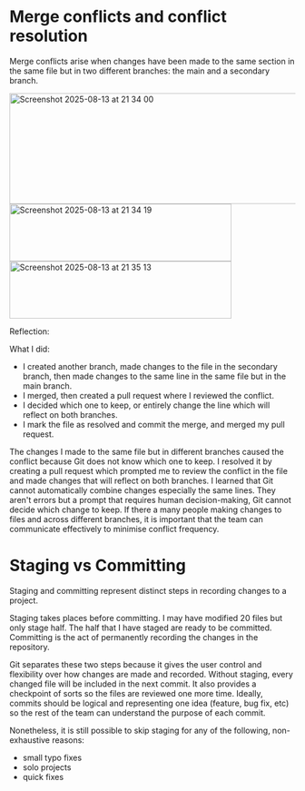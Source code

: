 # Merge conflicts and conflict resolution

Merge conflicts arise when changes have been made to the same section in the same file but in two different branches: the main and a secondary branch.

<img width="912" height="195" alt="Screenshot 2025-08-13 at 21 34 00" src="https://github.com/user-attachments/assets/3106c5f2-ea3e-48c7-8bfd-e1a0bd224ddc" />
<img width="391" height="101" alt="Screenshot 2025-08-13 at 21 34 19" src="https://github.com/user-attachments/assets/72d06ea9-09f6-4d2d-901e-4a9959c25d0f" />
<img width="391" height="101" alt="Screenshot 2025-08-13 at 21 35 13" src="https://github.com/user-attachments/assets/166cf0d1-cc79-4954-ad84-1c00acfd4fa2" />

Reflection:

What I did:
- I created another branch, made changes to the file in the secondary branch, then made changes to the same line in the same file but in the main branch.
- I merged, then created a pull request where I reviewed the conflict.
- I decided which one to keep, or entirely change the line which will reflect on both branches.
- I mark the file as resolved and commit the merge, and merged my pull request.

The changes I made to the same file but in different branches caused the conflict because Git does not know which one to keep. I resolved it by creating a pull request which prompted me to review the conflict in the file and made changes that will reflect on both branches. I learned that Git cannot automatically combine changes especially the same lines. They aren't errors but a prompt that requires human decision-making, Git cannot decide which change to keep. If there a many people making changes to files and across different branches, it is important that the team can communicate effectively to minimise conflict frequency.

# Staging vs Committing 

Staging and committing represent distinct steps in recording changes to a project.

Staging takes places before committing. I may have modified 20 files but only stage half. The half that I have staged are ready to be committed. Committing is the act of permanently recording the changes in the repository. 

Git separates these two steps because it gives the user control and flexibility over how changes are made and recorded. Without staging, every changed file will be included in the next commit. It also provides a checkpoint of sorts so the files are reviewed one more time. Ideally, commits should be logical and representing one idea (feature, bug fix, etc) so the rest of the team can understand the purpose of each commit.

Nonetheless, it is still possible to skip staging for any of the following, non-exhaustive reasons:
- small typo fixes
- solo projects
- quick fixes
